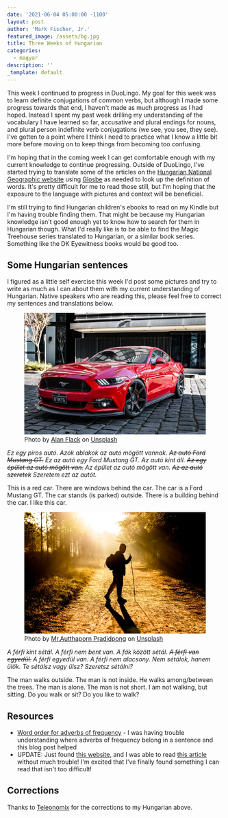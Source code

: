 ```yaml
---
date: '2021-06-04 05:00:00 -1100'
layout: post
author: 'Mark Fischer, Jr.'
featured_image: /assets/bg.jpg
title: Three Weeks of Hungarian
categories:
  - magyar
description: ''
_template: default
---
```







This week I continued to progress in DuoLingo. My goal for this week was to learn definite conjugations of common verbs, but although I made some progress towards that end, I haven't made as much progress as I had hoped. Instead I spent my past week drilling my understanding of the vocabulary I have learned so far, accusative and plural endings for nouns, and plural person indefinite verb conjugations (we see, you see, they see). I've gotten to a point where I think I need to practice what I know a little bit more before moving on to keep things from becoming too confusing.

I'm hoping that in the coming week I can get comfortable enough with my current knowledge to continue progressing. Outside of DuoLingo, I've started trying to translate some of the articles on the [Hungarian National Geographic website]() using [Glosbe](https://glosbe.com/) as needed to look up the definition of words. It's pretty difficult for me to read those still, but I'm hoping that the exposure to the language with pictures and context will be beneficial.

I'm still trying to find Hungarian children's ebooks to read on my Kindle but I'm having trouble finding them. That might be because my Hungarian knowledge isn't good enough yet to know how to search for them in Hungarian though. What I'd really like is to be able to find the Magic Treehouse series translated to Hungarian, or a similar book series. Something like the DK Eyewitness books would be good too.

## Some Hungarian sentences

I figured as a little self exercise this week I'd post some pictures and try to write as much as I can about them with my current understanding of Hungarian. Native speakers who are reading this, please feel free to correct my sentences and translations below.

<figure> <img src="/assets/red-mustang.jpg" alt="A red Ford Mustang"> <figcaption>Photo by <a href="https://unsplash.com/@1964alan?utm_source=unsplash&utm_medium=referral&utm_content=creditCopyText">Alan Flack</a> on <a href="https://unsplash.com/s/photos/car?utm_source=unsplash&utm_medium=referral&utm_content=creditCopyText">Unsplash</a>
</figcaption> </figure>

_Ez egy piros autó. Azok ablakok az autó mögött vannak. ~~Az autó Ford Mustang GT.~~ Ez az autó egy Ford Mustang GT. Az autó kint áll. ~~Az egy épület az autó mögött van.~~ Az épület az autó mögött van. ~~Az az autó szeretek~~ Szeretem ezt az autót._

This is a red car. There are windows behind the car. The car is a Ford Mustang GT. The car stands (is parked) outside. There is a building behind the car. I like this car.

<figure>
<img src="/assets/man-hiking.jpg" alt="A man hiking">
<figcaption>Photo by <a href="https://unsplash.com/@autthaporn?utm_source=unsplash&utm_medium=referral&utm_content=creditCopyText">Mr.Autthaporn Pradidpong</a> on <a href="https://unsplash.com/s/photos/hungary-walking?utm_source=unsplash&utm_medium=referral&utm_content=creditCopyText">Unsplash</a>
</figcaption>
</figure>

_A férfi kint sétál. A férfi nem bent van. A fák között sétál. ~~A férfi van egyedül.~~ A férfi egyedül van. A férfi nem alacsony. Nem sétálok, hanem ülök. Te sétálsz vagy ülsz? Szeretsz sétálni?_

The man walks outside. The man is not inside. He walks among/between the trees. The man is alone. The man is not short. I am not walking, but sitting. Do you walk or sit? Do you like to walk?

## Resources

* [Word order for adverbs of frequency](https://myhunlang.com/2010/09/28/vocabulary-adverbs-of-frequency/) - I was having trouble understanding where adverbs of frequency belong in a sentence and this blog post helped
* UPDATE: Just found [this website](http://hungarianonline.hu/index.php), and I was able to read [this article](http://hungarianonline.hu/kolbaszos-magyar-reggeli) without much trouble! I'm excited that I've finally found something I can read that isn't too difficult!

## Corrections

Thanks to [Teleonomix](https://www.reddit.com/r/hungarian/comments/ns8y63/three_weeks_of_hungarian/h0lma88?utm_source=share&utm_medium=web2x&context=3) for the corrections to my Hungarian above.

